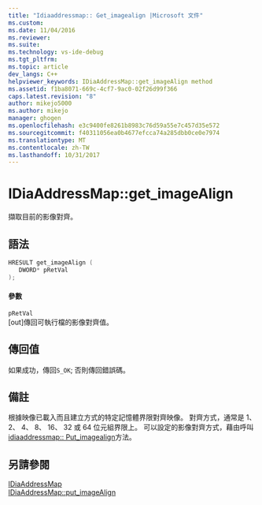 ```yaml
---
title: "Idiaaddressmap:: Get_imagealign |Microsoft 文件"
ms.custom: 
ms.date: 11/04/2016
ms.reviewer: 
ms.suite: 
ms.technology: vs-ide-debug
ms.tgt_pltfrm: 
ms.topic: article
dev_langs: C++
helpviewer_keywords: IDiaAddressMap::get_imageAlign method
ms.assetid: f1ba8071-669c-4cf7-9ac0-02f26d99f366
caps.latest.revision: "8"
author: mikejo5000
ms.author: mikejo
manager: ghogen
ms.openlocfilehash: e3c9400fe8261b8983c76d59a55e7c457d35e572
ms.sourcegitcommit: f40311056ea0b4677efcca74a285dbb0ce0e7974
ms.translationtype: MT
ms.contentlocale: zh-TW
ms.lasthandoff: 10/31/2017
---
```

# <a name="idiaaddressmapgetimagealign"></a>IDiaAddressMap::get_imageAlign
擷取目前的影像對齊。  
  
## <a name="syntax"></a>語法  
  
```C++  
HRESULT get_imageAlign (   
   DWORD* pRetVal  
);  
```  
  
#### <a name="parameters"></a>參數  
 `pRetVal`  
 [out]傳回可執行檔的影像對齊值。  
  
## <a name="return-value"></a>傳回值  
 如果成功，傳回`S_OK`; 否則傳回錯誤碼。  
  
## <a name="remarks"></a>備註  
 根據映像已載入而且建立方式的特定記憶體界限對齊映像。 對齊方式，通常是 1、 2、 4、 8、 16、 32 或 64 位元組界限上。 可以設定的影像對齊方式，藉由呼叫[idiaaddressmap:: Put_imagealign](../../debugger/debug-interface-access/idiaaddressmap-put-imagealign.md)方法。  
  
## <a name="see-also"></a>另請參閱  
 [IDiaAddressMap](../../debugger/debug-interface-access/idiaaddressmap.md)   
 [IDiaAddressMap::put_imageAlign](../../debugger/debug-interface-access/idiaaddressmap-put-imagealign.md)